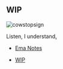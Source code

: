 ## WIP

![cowstopsign](https://github.com/elijah-team/.github/assets/50311859/3b47de0e-c685-4ade-ae54-68d27db59c87)

Listen, I understand[.](http://endofthenet.net/)

* [Ema Notes](https://elijah-team.github.io/ema-notes)

* [WIP](https://github.com/elijah-team/.github/blob/main/README.md)
